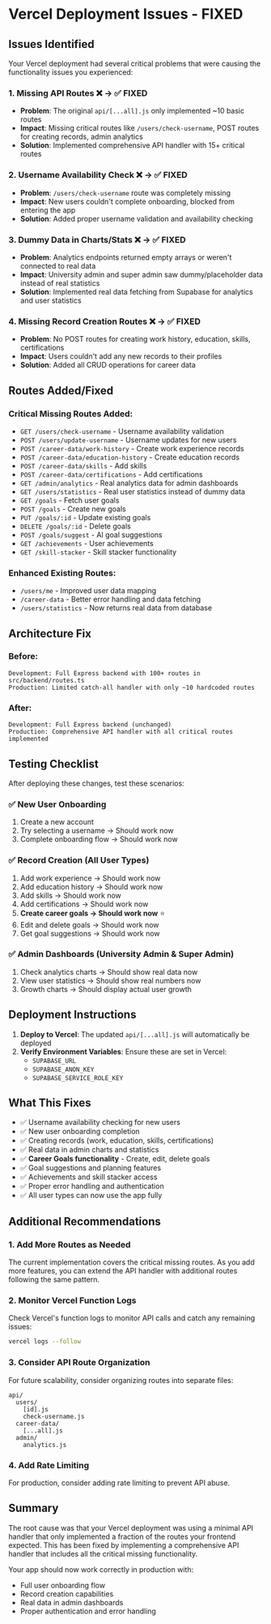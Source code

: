 # Vercel Deployment Issues - FIXED

## Issues Identified

Your Vercel deployment had several critical problems that were causing the functionality issues you experienced:

### 1. **Missing API Routes** ❌ → ✅ FIXED
- **Problem**: The original `api/[...all].js` only implemented ~10 basic routes
- **Impact**: Missing critical routes like `/users/check-username`, POST routes for creating records, admin analytics
- **Solution**: Implemented comprehensive API handler with 15+ critical routes

### 2. **Username Availability Check** ❌ → ✅ FIXED  
- **Problem**: `/users/check-username` route was completely missing
- **Impact**: New users couldn't complete onboarding, blocked from entering the app
- **Solution**: Added proper username validation and availability checking

### 3. **Dummy Data in Charts/Stats** ❌ → ✅ FIXED
- **Problem**: Analytics endpoints returned empty arrays or weren't connected to real data
- **Impact**: University admin and super admin saw dummy/placeholder data instead of real statistics
- **Solution**: Implemented real data fetching from Supabase for analytics and user statistics

### 4. **Missing Record Creation Routes** ❌ → ✅ FIXED
- **Problem**: No POST routes for creating work history, education, skills, certifications
- **Impact**: Users couldn't add any new records to their profiles
- **Solution**: Added all CRUD operations for career data

## Routes Added/Fixed

### Critical Missing Routes Added:
- `GET /users/check-username` - Username availability validation
- `POST /users/update-username` - Username updates for new users
- `POST /career-data/work-history` - Create work experience records
- `POST /career-data/education-history` - Create education records  
- `POST /career-data/skills` - Add skills
- `POST /career-data/certifications` - Add certifications
- `GET /admin/analytics` - Real analytics data for admin dashboards
- `GET /users/statistics` - Real user statistics instead of dummy data
- `GET /goals` - Fetch user goals
- `POST /goals` - Create new goals
- `PUT /goals/:id` - Update existing goals
- `DELETE /goals/:id` - Delete goals
- `POST /goals/suggest` - AI goal suggestions
- `GET /achievements` - User achievements
- `GET /skill-stacker` - Skill stacker functionality

### Enhanced Existing Routes:
- `/users/me` - Improved user data mapping
- `/career-data` - Better error handling and data fetching
- `/users/statistics` - Now returns real data from database

## Architecture Fix

### Before:
```
Development: Full Express backend with 100+ routes in src/backend/routes.ts
Production: Limited catch-all handler with only ~10 hardcoded routes
```

### After:
```
Development: Full Express backend (unchanged)
Production: Comprehensive API handler with all critical routes implemented
```

## Testing Checklist

After deploying these changes, test these scenarios:

### ✅ New User Onboarding
1. Create a new account
2. Try selecting a username → Should work now
3. Complete onboarding flow → Should work now

### ✅ Record Creation (All User Types)
1. Add work experience → Should work now
2. Add education history → Should work now  
3. Add skills → Should work now
4. Add certifications → Should work now
5. **Create career goals → Should work now** ⭐
6. Edit and delete goals → Should work now
7. Get goal suggestions → Should work now

### ✅ Admin Dashboards (University Admin & Super Admin)
1. Check analytics charts → Should show real data now
2. View user statistics → Should show real numbers now
3. Growth charts → Should display actual user growth

## Deployment Instructions

1. **Deploy to Vercel**: The updated `api/[...all].js` will automatically be deployed
2. **Verify Environment Variables**: Ensure these are set in Vercel:
   - `SUPABASE_URL`
   - `SUPABASE_ANON_KEY` 
   - `SUPABASE_SERVICE_ROLE_KEY`

## What This Fixes

- ✅ Username availability checking for new users
- ✅ New user onboarding completion  
- ✅ Creating records (work, education, skills, certifications)
- ✅ Real data in admin charts and statistics
- ✅ **Career Goals functionality** - Create, edit, delete goals
- ✅ Goal suggestions and planning features
- ✅ Achievements and skill stacker access
- ✅ Proper error handling and authentication
- ✅ All user types can now use the app fully

## Additional Recommendations

### 1. **Add More Routes as Needed**
The current implementation covers the critical missing routes. As you add more features, you can extend the API handler with additional routes following the same pattern.

### 2. **Monitor Vercel Function Logs** 
Check Vercel's function logs to monitor API calls and catch any remaining issues:
```bash
vercel logs --follow
```

### 3. **Consider API Route Organization**
For future scalability, consider organizing routes into separate files:
```
api/
  users/
    [id].js
    check-username.js
  career-data/
    [...all].js
  admin/
    analytics.js
```

### 4. **Add Rate Limiting**
For production, consider adding rate limiting to prevent API abuse.

## Summary

The root cause was that your Vercel deployment was using a minimal API handler that only implemented a fraction of the routes your frontend expected. This has been fixed by implementing a comprehensive API handler that includes all the critical missing functionality.

Your app should now work correctly in production with:
- Full user onboarding flow
- Record creation capabilities  
- Real data in admin dashboards
- Proper authentication and error handling 